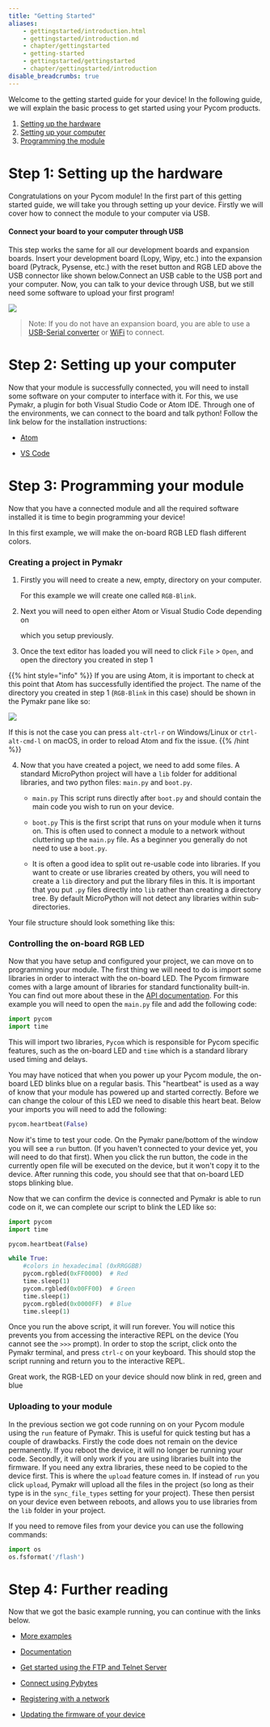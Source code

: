 ```yaml
---
title: "Getting Started"
aliases:
    - gettingstarted/introduction.html
    - gettingstarted/introduction.md
    - chapter/gettingstarted
    - getting-started
    - gettingstarted/gettingstarted
    - chapter/gettingstarted/introduction
disable_breadcrumbs: true
---
```


Welcome to the getting started guide for your device!
In the following guide, we will explain the basic process to get started using your Pycom products.

1. [Setting up the hardware](#step-1-setting-up-the-hardware)
2. [Setting up your computer](#step-2-setting-up-your-computer)
3. [Programming the module](#step-3-programming-your-module)


<!-- ![](/gitbook/assets/getting_started%20%281%29.png) -->

# Step 1: Setting up the hardware

Congratulations on your Pycom module! In the first part of this getting started guide, we will take you through setting up your device. Firstly we will cover how to connect the module to your computer via USB.

#### Connect your board to your computer through USB

This step works the same for all our development boards and expansion boards. Insert your development board (Lopy, Wipy, etc.) into the expansion board (Pytrack, Pysense, etc.) with the reset button and RGB LED above the USB connector like shown below.Connect an USB cable to the USB port and your computer. Now, you can talk to your device through USB, but we still need some software to upload your first program!

![](/gitbook/assets/expansion_board_3_lopy4.png)

>Note: If you do not have an expansion board, you are able to use a [USB-Serial converter](/gettinstarted/programming/usbserial/) or [WiFi](/gettingstarted/programming/ftp/) to connect. 

# Step 2: Setting up your computer 

Now that your module is successfully connected, you will need to install some software on your computer to interface with it. For this, we use Pymakr, a plugin for both Visual Studio Code or Atom IDE. Through one of the environments, we can connect to the board and talk python! Follow the link below for the installation instructions:

- [Atom](/pymakr/software/atom/)

- [VS Code](/pymakr/software/vscode/)

# Step 3: Programming your module 

Now that you have a connected module and all the required software installed it is time to begin programming your device!

In this first example, we will make the on-board RGB LED flash different colors. 
### Creating a project in Pymakr

1. Firstly you will need to create a new, empty, directory on your computer.

   For this example we will create one called `RGB-Blink`.

2. Next you will need to open either Atom or Visual Studio Code depending on

   which you setup previously.

3. Once the text editor has loaded you will need to click `File` &gt; `Open`, and open the directory you created in step 1

{{% hint style="info" %}}
If you are using Atom, it is important to check at this point that Atom has successfully identified the project. The name of the directory you created in step 1 (`RGB-Blink` in this case) should be shown in the Pymakr pane like so:

![](/gitbook/assets/atom_project.png)

If this is not the case you can press `alt-ctrl-r` on Windows/Linux or `ctrl-alt-cmd-l` on macOS, in order to reload Atom and fix the issue.
{{% /hint %}}

4. Now that you have created a poject, we need to add some files. A standard MicroPython project will have a `lib` folder for additional libraries, and two python files: `main.py` and `boot.py`. 

    * `main.py` This script runs directly after `boot.py` and should contain the main code you wish to run on your device.

    * `boot.py` This is the first script that runs on your module when it turns on. This is often used to connect a module to a network without cluttering up the `main.py` file. As a beginner you generally do not need to use a `boot.py`.

    * It is often a good idea to split out re-usable code into libraries. If you want to create or use libraries created by others, you will need to create a `lib` directory and put the library files in this. It is important that you put `.py` files directly into `lib` rather than creating a directory tree. By default MicroPython will not detect any libraries within sub-directories.

Your file structure should look something like this:
![]()

### Controlling the on-board RGB LED

Now that you have setup and configured your project, we can move on to programming your module. The first thing we will need to do is import some libraries in order to interact with the on-board LED. The Pycom firmware comes with a large amount of libraries for standard functionality built-in. You can find out more about these in the [API documentation](/firmwareapi/introduction). For this example you will need to open the `main.py` file and add the following code:

```python
import pycom
import time
```

This will import two libraries, `Pycom` which is responsible for Pycom specific features, such as the on-board LED and `time` which is a standard library used timing and delays.

You may have noticed that when you power up your Pycom module, the on-board LED blinks blue on a regular basis. This "heartbeat" is used as a way of know that your module has powered up and started correctly. Before we can change the colour of this LED we need to disable this heart beat. Below your imports you will need to add the following:


```python
pycom.heartbeat(False) 
``` 


Now it's time to test your code. On the Pymakr pane/bottom of the window you will see a `run` button. (If you haven't connected to your device yet, you will need to do that first). When you click the run button, the code in the currently open file will be executed on the device, but it won't copy it to the device. After running this code, you should see that that on-board LED stops blinking blue.

Now that we can confirm the device is connected and Pymakr is able to run code on it, we can complete our script to blink the LED like so:

```python
import pycom
import time

pycom.heartbeat(False)

while True:
    #colors in hexadecimal (0xRRGGBB)
    pycom.rgbled(0xFF0000)  # Red
    time.sleep(1)
    pycom.rgbled(0x00FF00)  # Green
    time.sleep(1)
    pycom.rgbled(0x0000FF)  # Blue
    time.sleep(1)
```

Once you run the above script, it will run forever. You will notice this prevents you from accessing the interactive REPL on the device (You cannot see the `>>>` prompt). In order to stop the script, click onto the Pymakr terminal, and press `ctrl-c` on your keyboard. This should stop the script running and return you to the interactive REPL.

Great work, the RGB-LED on your device should now blink in red, green and blue 

### Uploading to your module

In the previous section we got code running on on your Pycom module using the `run` feature of Pymakr. This is useful for quick testing but has a couple of drawbacks. Firstly the code does not remain on the device permanently. If you reboot the device, it will no longer be running your code. Secondly, it will only work if you are using libraries built into the firmware. If you need any extra libraries, these need to be copied to the device first. This is where the `upload` feature comes in. If instead of `run` you click `upload`, Pymakr will upload all the files in the project (so long as their type is in the `sync_file_types` setting for your project). These then persist on your device even between reboots, and allows you to use libraries from the `lib` folder in your project.


If you need to remove files from your device you can use the following commands:

```python
import os
os.fsformat('/flash') 
``` 

# Step 4: Further reading
Now that we got the basic example running, you can continue with the links below.

* [More examples](/tutorials/)

* [Documentation](/firmwareapi/)

* [Get started using the FTP and Telnet Server](/gettingstarted/programming/ftp/)

* [Connect using Pybytes](/pybytes/gettingstarted/)

* [Registering with a network](/gettingstarted/network/)

* [Updating the firmware of your device](/firmwareupdate/)


<!--## Step 4: (Optional) Connect through WiFi (Telnet & FTP)

On boot, your device will initialize an Access Point (AP), together with a FTP and telnet server, to which you can communicate over WiFi. This feature can be very useful if you do not have physical access to your device. Look in your WiFi connections for the SSID: `xxpy-wlan-####`. Connect to it using the default password: ` `. -->
